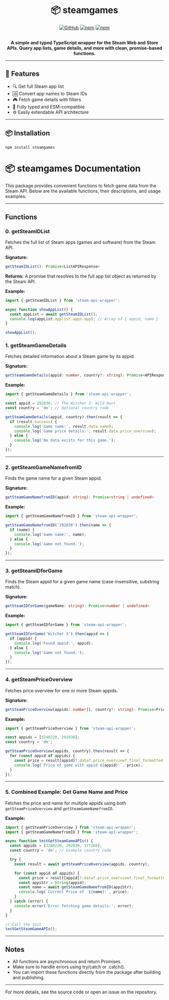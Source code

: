

<div align="center">
	<h1>📦 steamgames</h1>
  <a href="https://github.com/AuroPick/epic-free-games/blob/master/LICENSE"><img alt="GitHub" src="https://img.shields.io/github/license/AuroPick/epic-free-games"></a>
  <a href="https://www.npmjs.com/package/steamgames"><img alt="npm" src="https://img.shields.io/npm/v/steamgames"></a>
  <a href="https://www.npmjs.com/package/steamgames"><img alt="npm" src="https://img.shields.io/npm/dm/steamgames"></a>
   
  </br>
   </br>
	<p><b>A simple and typed TypeScript wrapper for the Steam Web and Store APIs.  
Query app lists, game details, and more with clean, promise-based functions.</b></p>

 
</div>


---

## 🚀 Features

- 🔍 Get full Steam app list
- 🆔 Convert app names to Steam IDs
- 🎮 Fetch game details with filters
- 🔌 Fully typed and ESM-compatible
- ⚙️ Easily extendable API architecture

---

## 📦 Installation

```bash
npm install steamgames
```

# 📦 steamgames Documentation

This package provides convenient functions to fetch game data from the Steam API. Below are the available functions, their descriptions, and usage examples.

---


## Functions

### 0. getSteamIDList
Fetches the full list of Steam apps (games and software) from the Steam API.

**Signature:**
```typescript
getSteamIDList(): Promise<ListAPIResponse>
```

**Returns:**
A promise that resolves to the full app list object as returned by the Steam API.

**Example:**
```typescript
import { getSteamIDList } from 'steam-api-wrapper';

async function showAppList() {
  const appList = await getSteamIDList();
  console.log(appList.applist.apps.app); // Array of { appid, name }
}

showAppList();
```

### 1. getSteamGameDetails
Fetches detailed information about a Steam game by its appid.

**Signature:**
```typescript
getSteamGameDetails(appid: number, country?: string): Promise<APIResponse>
```

**Example:**
```typescript
import { getSteamGameDetails } from 'steam-api-wrapper';

const appid = 292030; // The Witcher 3: Wild Hunt
const country = 'de'; // Optional country code

getSteamGameDetails(appid, country).then(result => {
  if (result.success) {
    console.log('Game name:', result.data.name);
    console.log('Game price details:', result.data.price_overview);
  } else {
    console.log('No data exists for this game.');
  }
});
```

---

### 2. getSteamGameNamefromID
Finds the game name for a given Steam appid.

**Signature:**
```typescript
getSteamGameNamefromID(appid: string): Promise<string | undefined>
```

**Example:**
```typescript
import { getSteamGameNamefromID } from 'steam-api-wrapper';

getSteamGameNamefromID('292030').then(name => {
  if (name) {
    console.log('Game name:', name);
  } else {
    console.log('Game not found.');
  }
});
```

---

### 3. getSteamIDforGame
Finds the Steam appid for a given game name (case-insensitive, substring match).

**Signature:**
```typescript
getSteamIDforGame(gameName: string): Promise<number | undefined>
```

**Example:**
```typescript
import { getSteamIDforGame } from 'steam-api-wrapper';

getSteamIDforGame('Witcher 3').then(appid => {
  if (appid) {
    console.log('Found appid:', appid);
  } else {
    console.log('Game not found.');
  }
});
```

---


### 4. getSteamPriceOverview
Fetches price overview for one or more Steam appids.

**Signature:**
```typescript
getSteamPriceOverview(appids: number[], country?: string): Promise<PriceAPIResponse>
```

**Example:**
```typescript
import { getSteamPriceOverview } from 'steam-api-wrapper';

const appids = [3240220, 292030];
const country = 'de';

getSteamPriceOverview(appids, country).then(result => {
  for (const appid of appids) {
    const price = result[appid]?.data?.price_overview?.final_formatted;
    console.log(`Price of game with appid ${appid}:`, price);
  }
});
```

---

### 5. Combined Example: Get Game Name and Price
Fetches the price and name for multiple appids using both `getSteamPriceOverview` and `getSteamGameNamefromID`.

**Example:**
```typescript
import { getSteamPriceOverview } from 'steam-api-wrapper';
import { getSteamGameNamefromID } from 'steam-api-wrapper';

async function testGetSteamGameAPIs() {
  const appids = [3240220, 292030, 377160];
  const country = 'de'; // Example country code

  try {
    const result = await getSteamPriceOverview(appids, country);

    for (const appid of appids) {
      const price = result[appid]?.data?.price_overview?.final_formatted;
      const appiStr = String(appid);
      const name = await getSteamGameNamefromID(appiStr);
      console.log(`Current Price of  ${name}:`, price);
    }
  } catch (error) {
    console.error('Error fetching game details:', error);
  }
}

// Call the test
testGetSteamGameAPIs();
```

---

## Notes
- All functions are asynchronous and return Promises.
- Make sure to handle errors using try/catch or .catch().
- You can import these functions directly from the package after building and publishing.

---

For more details, see the source code or open an issue on the repository.

